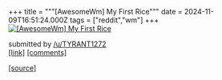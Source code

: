 +++
title = """[AwesomeWm] My First Rice"""
date = 2024-11-09T16:51:24.000Z
tags = ["reddit","wm"]
+++
[![[AwesomeWm] My First Rice ](https://b.thumbs.redditmedia.com/zeL51hp2c6knAVE3p_DrT142KnIs2pR5egaMeKls88E.jpg "[AwesomeWm] My First Rice ")](https://www.reddit.com/r/unixporn/comments/1gnebw9/awesomewm_my_first_rice/)

submitted by [/u/TYRANT1272](https://www.reddit.com/user/TYRANT1272)  
[\[link\]](https://www.reddit.com/gallery/1gnebw9) [\[comments\]](https://www.reddit.com/r/unixporn/comments/1gnebw9/awesomewm_my_first_rice/)

[[source]](https://www.reddit.com/r/unixporn/comments/1gnebw9/awesomewm_my_first_rice/)
